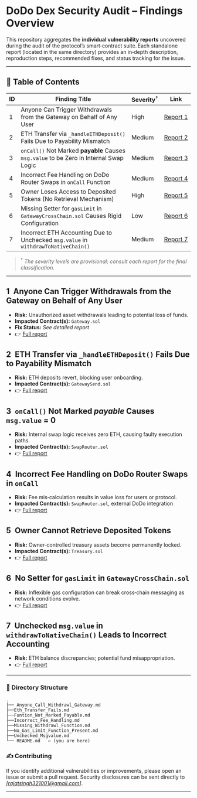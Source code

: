 # DoDo Dex Security Audit – Findings Overview

This repository aggregates the **individual vulnerability reports** uncovered during the audit of the protocol’s smart‑contract suite. Each standalone report (located in the same directory) provides an in‑depth description, reproduction steps, recommended fixes, and status tracking for the issue.

---

## 📑 Table of Contents

| ID | Finding Title                                                                          | Severity<sup>†</sup> | Link                                                      |
| -- | -------------------------------------------------------------------------------------- | -------------------- | --------------------------------------------------------- |
| 1  | Anyone Can Trigger Withdrawals from the Gateway on Behalf of Any User                  | High                 | [Report 1](./Anyone_Call_Withdrawl_Gateway.md) |
| 2  | ETH Transfer via `_handleETHDeposit()` Fails Due to Payability Mismatch                | Medium               | [Report 2](./Eth_Transfer_Fails.md)  |
| 3  | `onCall()` Not Marked **payable** Causes `msg.value` to be Zero in Internal Swap Logic | Medium               | [Report 3](./Funtion_Not_Marked_Payable.md)             |
| 4  | Incorrect Fee Handling on DoDo Router Swaps in `onCall` Function                       | Medium                  | [Report 4](./Incorrect_Fee_Handling.md)               |
| 5  | Owner Loses Access to Deposited Tokens (No Retrieval Mechanism)                        | High                 | [Report 5](./Missing_Withdrawl_Function.md)             |
| 6  | Missing Setter for `gasLimit` in `GatewayCrossChain.sol` Causes Rigid Configuration    | Low                  | [Report 6](./No_Gas_Limit_Function_Present.md)             |
| 7  | Incorrect ETH Accounting Due to Unchecked `msg.value` in `withdrawToNativeChain()`     | Medium               | [Report 7](./Unchecked_Msgvalue.md)        |

> <sup>†</sup> *The severity levels are provisional; consult each report for the final classification.*

---

## 1 Anyone Can Trigger Withdrawals from the Gateway on Behalf of Any User

* **Risk:** Unauthorized asset withdrawals leading to potential loss of funds.
* **Impacted Contract(s):** `Gateway.sol`
* **Fix Status:** *See detailed report*
* 👉 [Full report](./Anyone_Call_Withdrawl_Gateway.md)

## 2 ETH Transfer via `_handleETHDeposit()` Fails Due to Payability Mismatch

* **Risk:** ETH deposits revert, blocking user onboarding.
* **Impacted Contract(s):** `GatewaySend.sol`
* 👉 [Full report](./Eth_Transfer_Fails.md)

## 3 `onCall()` Not Marked *payable* Causes `msg.value` = 0

* **Risk:** Internal swap logic receives zero ETH, causing faulty execution paths.
* **Impacted Contract(s):** `SwapRouter.sol`
* 👉 [Full report](./Funtion_Not_Marked_Payable.md)

## 4 Incorrect Fee Handling on DoDo Router Swaps in `onCall`

* **Risk:** Fee mis‑calculation results in value loss for users or protocol.
* **Impacted Contract(s):** `SwapRouter.sol`, external DoDo integration
* 👉 [Full report](./Incorrect_Fee_Handling.md)

## 5 Owner Cannot Retrieve Deposited Tokens

* **Risk:** Owner‑controlled treasury assets become permanently locked.
* **Impacted Contract(s):** `Treasury.sol`
* 👉 [Full report](./Missing_Withdrawl_Function.md)

## 6 No Setter for `gasLimit` in `GatewayCrossChain.sol`

* **Risk:** Inflexible gas configuration can break cross‑chain messaging as network conditions evolve.
* 👉 [Full report](./No_Gas_Limit_Function_Present.md)

## 7 Unchecked `msg.value` in `withdrawToNativeChain()` Leads to Incorrect Accounting

* **Risk:** ETH balance discrepancies; potential fund misappropriation.
* 👉 [Full report](./Unchecked_Msgvalue.md)

---

### 📂 Directory Structure

```
.
├── Anyone_Call_Withdrawl_Gateway.md
├──Eth_Transfer_Fails.md
├──Funtion_Not_Marked_Payable.md
├──Incorrect_Fee_Handling.md
├──Missing_Withdrawl_Function.md
├──No_Gas_Limit_Function_Present.md
├──Unchecked_Msgvalue.md
└── README.md   ← (you are here)
```

### ✍️ Contributing

If you identify additional vulnerabilities or improvements, please open an issue or submit a pull request. Security disclosures can be sent directly to *[rajatsingh321001@gmail.com]*.

---

